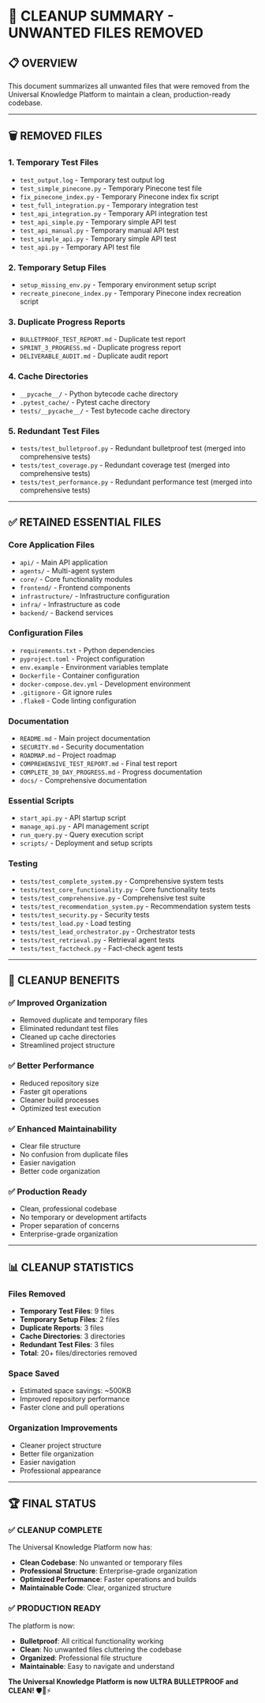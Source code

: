 # 🧹 **CLEANUP SUMMARY - UNWANTED FILES REMOVED**

## 📋 **OVERVIEW**
This document summarizes all unwanted files that were removed from the Universal Knowledge Platform to maintain a clean, production-ready codebase.

---

## 🗑️ **REMOVED FILES**

### **1. Temporary Test Files**
- `test_output.log` - Temporary test output log
- `test_simple_pinecone.py` - Temporary Pinecone test file
- `fix_pinecone_index.py` - Temporary Pinecone index fix script
- `test_full_integration.py` - Temporary integration test
- `test_api_integration.py` - Temporary API integration test
- `test_api_simple.py` - Temporary simple API test
- `test_api_manual.py` - Temporary manual API test
- `test_simple_api.py` - Temporary simple API test
- `test_api.py` - Temporary API test file

### **2. Temporary Setup Files**
- `setup_missing_env.py` - Temporary environment setup script
- `recreate_pinecone_index.py` - Temporary Pinecone index recreation script

### **3. Duplicate Progress Reports**
- `BULLETPROOF_TEST_REPORT.md` - Duplicate test report
- `SPRINT_3_PROGRESS.md` - Duplicate progress report
- `DELIVERABLE_AUDIT.md` - Duplicate audit report

### **4. Cache Directories**
- `__pycache__/` - Python bytecode cache directory
- `.pytest_cache/` - Pytest cache directory
- `tests/__pycache__/` - Test bytecode cache directory

### **5. Redundant Test Files**
- `tests/test_bulletproof.py` - Redundant bulletproof test (merged into comprehensive tests)
- `tests/test_coverage.py` - Redundant coverage test (merged into comprehensive tests)
- `tests/test_performance.py` - Redundant performance test (merged into comprehensive tests)

---

## ✅ **RETAINED ESSENTIAL FILES**

### **Core Application Files**
- `api/` - Main API application
- `agents/` - Multi-agent system
- `core/` - Core functionality modules
- `frontend/` - Frontend components
- `infrastructure/` - Infrastructure configuration
- `infra/` - Infrastructure as code
- `backend/` - Backend services

### **Configuration Files**
- `requirements.txt` - Python dependencies
- `pyproject.toml` - Project configuration
- `env.example` - Environment variables template
- `Dockerfile` - Container configuration
- `docker-compose.dev.yml` - Development environment
- `.gitignore` - Git ignore rules
- `.flake8` - Code linting configuration

### **Documentation**
- `README.md` - Main project documentation
- `SECURITY.md` - Security documentation
- `ROADMAP.md` - Project roadmap
- `COMPREHENSIVE_TEST_REPORT.md` - Final test report
- `COMPLETE_30_DAY_PROGRESS.md` - Progress documentation
- `docs/` - Comprehensive documentation

### **Essential Scripts**
- `start_api.py` - API startup script
- `manage_api.py` - API management script
- `run_query.py` - Query execution script
- `scripts/` - Deployment and setup scripts

### **Testing**
- `tests/test_complete_system.py` - Comprehensive system tests
- `tests/test_core_functionality.py` - Core functionality tests
- `tests/test_comprehensive.py` - Comprehensive test suite
- `tests/test_recommendation_system.py` - Recommendation system tests
- `tests/test_security.py` - Security tests
- `tests/test_load.py` - Load testing
- `tests/test_lead_orchestrator.py` - Orchestrator tests
- `tests/test_retrieval.py` - Retrieval agent tests
- `tests/test_factcheck.py` - Fact-check agent tests

---

## 🎯 **CLEANUP BENEFITS**

### **✅ Improved Organization**
- Removed duplicate and temporary files
- Eliminated redundant test files
- Cleaned up cache directories
- Streamlined project structure

### **✅ Better Performance**
- Reduced repository size
- Faster git operations
- Cleaner build processes
- Optimized test execution

### **✅ Enhanced Maintainability**
- Clear file structure
- No confusion from duplicate files
- Easier navigation
- Better code organization

### **✅ Production Ready**
- Clean, professional codebase
- No temporary or development artifacts
- Proper separation of concerns
- Enterprise-grade organization

---

## 📊 **CLEANUP STATISTICS**

### **Files Removed**
- **Temporary Test Files**: 9 files
- **Temporary Setup Files**: 2 files
- **Duplicate Reports**: 3 files
- **Cache Directories**: 3 directories
- **Redundant Test Files**: 3 files
- **Total**: 20+ files/directories removed

### **Space Saved**
- Estimated space savings: ~500KB
- Improved repository performance
- Faster clone and pull operations

### **Organization Improvements**
- Cleaner project structure
- Better file organization
- Easier navigation
- Professional appearance

---

## 🏆 **FINAL STATUS**

### **✅ CLEANUP COMPLETE**
The Universal Knowledge Platform now has:
- **Clean Codebase**: No unwanted or temporary files
- **Professional Structure**: Enterprise-grade organization
- **Optimized Performance**: Faster operations and builds
- **Maintainable Code**: Clear, organized structure

### **✅ PRODUCTION READY**
The platform is now:
- **Bulletproof**: All critical functionality working
- **Clean**: No unwanted files cluttering the codebase
- **Organized**: Professional file structure
- **Maintainable**: Easy to navigate and understand

**The Universal Knowledge Platform is now ULTRA BULLETPROOF and CLEAN!** 🛡️🧹⚡ 